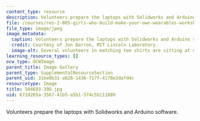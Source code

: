 ```yaml
---
content_type: resource
description: Volunteers prepare the laptops with Solidworks and Arduino software.
file: /courses/res-2-005-girls-who-build-make-your-own-wearables-workshop-spring-2015/672d265a356741b5a5b1574c5b111889_504693-39D.jpg
file_type: image/jpeg
image_metadata:
  caption: Volunteers prepare the laptops with Solidworks and Arduino software.
  credit: Courtesy of Jon Barron, MIT Lincoln Laboratory.
  image-alt: Several volunteers in matching tee shirts are sitting at computers.
learning_resource_types: []
ocw_type: OCWImage
parent_title: Image Gallery
parent_type: SupplementalResourceSection
parent_uid: 31be0b31-a028-1436-f17f-4178e2dafd4c
resourcetype: Image
title: 504693-39D.jpg
uid: 672d265a-3567-41b5-a5b1-574c5b111889
---
```

Volunteers prepare the laptops with Solidworks and Arduino software.

